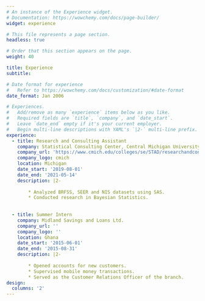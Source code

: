 ```yaml
---
# An instance of the Experience widget.
# Documentation: https://wowchemy.com/docs/page-builder/
widget: experience

# This file represents a page section.
headless: true

# Order that this section appears on the page.
weight: 40

title: Experience
subtitle:

# Date format for experience
#   Refer to https://wowchemy.com/docs/customization/#date-format
date_format: Jan 2006

# Experiences.
#   Add/remove as many `experience` items below as you like.
#   Required fields are `title`, `company`, and `date_start`.
#   Leave `date_end` empty if it's your current employer.
#   Begin multi-line descriptions with YAML's `|2-` multi-line prefix.
experience:
  - title: Research and Consulting Assistant
    company: Statistical Consulting Center, Central Michigan University
    company_url: 'https://www.cmich.edu/colleges/se/STAD/researchandconsulting/statisticalconsultingcenter/Pages/default.aspx'
    company_logo: cmich
    location: Michigan
    date_start: '2019-08-01'
    date_end: '2021-05-14'
    description: |2-
         
        * Analyzed BRFSS, SEER and NIS datasets using SAS.
        * Conducted research in Bayesian Statistics.
        
        
  - title: Summer Intern
    company: Midland Savings and Loans Ltd.
    company_url: ''
    company_logo: ''
    location: Ghana
    date_start: '2015-06-01'
    date_end: '2015-08-31'
    description: |2-
    
        * Opened accounts for new customers.
        * Supervised mobile money transactions.
        * Served as the Customer Relations Officer of the branch. 
design:
  columns: '2'
---
```

